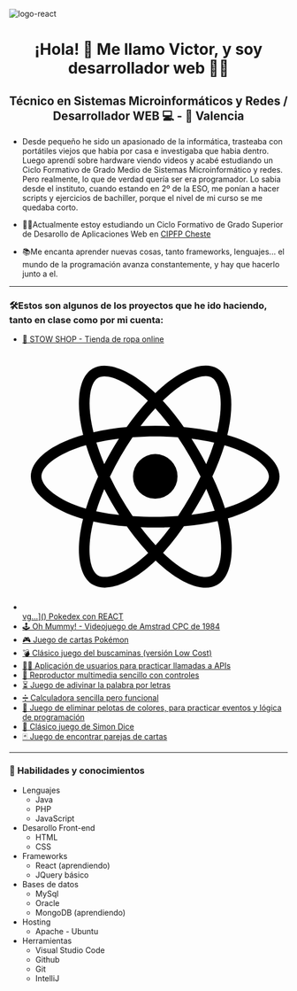 ![logo-react](https://github.com/user-attachments/assets/25ee9db6-ed7d-4946-92ba-e29bd826e075)<h1 align="center">¡Hola! 👋 Me llamo Victor, y soy desarrollador web 👨‍💻</h1>
<h2 align="center">Técnico en Sistemas Microinformáticos y Redes / Desarrollador WEB 💻 - 📍 Valencia</h2>
<ul>
  <li>
    <p>Desde pequeño he sido un apasionado de la informática, trasteaba con portátiles viejos que habia por casa e investigaba que habia dentro. Luego aprendí sobre hardware viendo videos y acabé estudiando un Ciclo Formativo de Grado Medio de Sistemas Microinformático y redes. Pero realmente, lo que de verdad quería ser era programador. Lo sabia desde el instituto, cuando estando en 2º de la ESO, me ponían a hacer scripts y ejercicios de bachiller, porque el nivel de mi curso se me quedaba corto.</p>
  </li>
<li><p>👨‍🎓Actualmente estoy estudiando un Ciclo Formativo de Grado Superior de Desarollo de Aplicaciones Web en <a href="https://portal.edu.gva.es/fpcheste/">CIPFP Cheste</a></p></li>
<li><p>📚Me encanta aprender nuevas cosas, tanto frameworks, lenguajes... el mundo de la programación avanza constantemente, y hay que hacerlo junto a el.</p></li>
</ul>
<hr>
<h3>🛠Estos son algunos de los proyectos que he ido haciendo, tanto en clase como por mi cuenta:</h3>
<ul>
  <li><a href="https://stow.victorcorral.com">🛒 STOW SHOP - Tienda de ropa online</a></li>
  <li><a href="https://daw.victorcorral.com/pokemon/">
    <?xml version="1.0" encoding="utf-8"?><!-- Uploaded to: SVG Repo, www.svgrepo.com, Generator: SVG Repo Mixer Tools -->
<svg fill="#000000" width="800px" height="800px" viewBox="0 0 512 512" xmlns="http://www.w3.org/2000/svg" width="40px"><title>ionicons-v5_logos</title><path d="M410.66,180.72h0q-7.67-2.62-15.45-4.88,1.29-5.25,2.38-10.56c11.7-56.9,4.05-102.74-22.06-117.83-25-14.48-66,.61-107.36,36.69q-6.1,5.34-11.95,11-3.9-3.76-8-7.36c-43.35-38.58-86.8-54.83-112.88-39.69-25,14.51-32.43,57.6-21.9,111.53q1.58,8,3.55,15.93c-6.15,1.75-12.09,3.62-17.77,5.6C48.46,198.9,16,226.73,16,255.59c0,29.82,34.84,59.72,87.77,77.85q6.44,2.19,13,4.07Q114.64,346,113,354.68c-10,53-2.2,95.07,22.75,109.49,25.77,14.89,69-.41,111.14-37.31q5-4.38,10-9.25,6.32,6.11,13,11.86c40.8,35.18,81.09,49.39,106,34.93,25.75-14.94,34.12-60.14,23.25-115.13q-1.25-6.3-2.88-12.86,4.56-1.35,8.93-2.79c55-18.27,90.83-47.81,90.83-78C496,226.62,462.5,198.61,410.66,180.72Zm-129-81.08c35.43-30.91,68.55-43.11,83.65-34.39h0c16.07,9.29,22.32,46.75,12.22,95.88q-1,4.8-2.16,9.57a487.83,487.83,0,0,0-64.18-10.16,481.27,481.27,0,0,0-40.57-50.75Q276,104.57,281.64,99.64ZM157.73,280.25q6.51,12.6,13.61,24.89,7.23,12.54,15.07,24.71a435.28,435.28,0,0,1-44.24-7.13C146.41,309,151.63,294.75,157.73,280.25Zm0-48.33c-6-14.19-11.08-28.15-15.25-41.63,13.7-3.07,28.3-5.58,43.52-7.48q-7.65,11.94-14.72,24.23T157.7,231.92Zm10.9,24.17q9.48-19.77,20.42-38.78h0q10.93-19,23.27-37.13c14.28-1.08,28.92-1.65,43.71-1.65s29.52.57,43.79,1.66q12.21,18.09,23.13,37t20.69,38.6Q334,275.63,323,294.73h0q-10.91,19-23,37.24c-14.25,1-29,1.55-44,1.55s-29.47-.47-43.46-1.38q-12.43-18.19-23.46-37.29T168.6,256.09ZM340.75,305q7.25-12.58,13.92-25.49h0a440.41,440.41,0,0,1,16.12,42.32A434.44,434.44,0,0,1,326,329.48Q333.62,317.39,340.75,305Zm13.72-73.07q-6.64-12.65-13.81-25h0q-7-12.18-14.59-24.06c15.31,1.94,30,4.52,43.77,7.67A439.89,439.89,0,0,1,354.47,231.93ZM256.23,124.48h0a439.75,439.75,0,0,1,28.25,34.18q-28.35-1.35-56.74,0C237.07,146.32,246.62,134.87,256.23,124.48ZM145.66,65.86c16.06-9.32,51.57,4,89,37.27,2.39,2.13,4.8,4.36,7.2,6.67A491.37,491.37,0,0,0,201,160.51a499.12,499.12,0,0,0-64.06,10q-1.83-7.36-3.3-14.82h0C124.59,109.46,130.58,74.61,145.66,65.86ZM122.25,317.71q-6-1.71-11.85-3.71c-23.4-8-42.73-18.44-56-29.81C42.52,274,36.5,263.83,36.5,255.59c0-17.51,26.06-39.85,69.52-55q8.19-2.85,16.52-5.21a493.54,493.54,0,0,0,23.4,60.75A502.46,502.46,0,0,0,122.25,317.71Zm111.13,93.67c-18.63,16.32-37.29,27.89-53.74,33.72h0c-14.78,5.23-26.55,5.38-33.66,1.27-15.14-8.75-21.44-42.54-12.85-87.86q1.53-8,3.5-16a480.85,480.85,0,0,0,64.69,9.39,501.2,501.2,0,0,0,41.2,51C239.54,405.83,236.49,408.65,233.38,411.38Zm23.42-23.22c-9.72-10.51-19.42-22.14-28.88-34.64q13.79.54,28.08.54c9.78,0,19.46-.21,29-.64A439.33,439.33,0,0,1,256.8,388.16Zm124.52,28.59c-2.86,15.44-8.61,25.74-15.72,29.86-15.13,8.78-47.48-2.63-82.36-32.72-4-3.44-8-7.13-12.07-11a484.54,484.54,0,0,0,40.23-51.2,477.84,477.84,0,0,0,65-10.05q1.47,5.94,2.6,11.64h0C383.81,377.58,384.5,399.56,381.32,416.75Zm17.4-102.64h0c-2.62.87-5.32,1.71-8.06,2.53a483.26,483.26,0,0,0-24.31-60.94,481.52,481.52,0,0,0,23.36-60.06c4.91,1.43,9.68,2.93,14.27,4.52,44.42,15.32,71.52,38,71.52,55.43C475.5,274.19,446.23,298.33,398.72,314.11Z"/><path d="M256,298.55a43,43,0,1,0-42.86-43A42.91,42.91,0,0,0,256,298.55Z"/></svg>vg…]()
    Pokedex con REACT</a></li>
  <li><a href="https://daw.victorcorral.com/ohMummy">🕹 Oh Mummy! - Videojuego de Amstrad CPC de 1984</a></li>
  <li><a href="https://daw.victorcorral.com/combate-cartas-pokemon">🎮 Juego de cartas Pokémon</a></li>
  <li><a href="https://daw.victorcorral.com/buscaminas">💣 Clásico juego del buscaminas (versión Low Cost)</a></li>
  <li><a href="https://daw.victorcorral.com/fetch-usuarios">🙍‍♂️ Aplicación de usuarios para practicar llamadas a APIs</a></li>
  <li><a href="https://daw.victorcorral.com/reproductor-multimedia">🎥 Reproductor multimedia sencillo con controles</a></li>
  <li><a href="https://daw.victorcorral.com/AdivinaPalabra">⏳ Juego de adivinar la palabra por letras</a></li>
  <li><a href="https://daw.victorcorral.com/calculadora">➗ Calculadora sencilla pero funcional</a></li>
  <li><a href="https://daw.victorcorral.com/eliminar-pelotas">🎯 Juego de eliminar pelotas de colores, para practicar eventos y lógica de programación</a></li>
  <li><a href="https://daw.victorcorral.com/simon-dice">📏 Clásico juego de Simon Dice</a></li>
  <li><a href="https://daw.victorcorral.com/pareja-cartas">🃏 Juego de encontrar parejas de cartas</a></li>

</ul>
<hr>
<h3>🧠 Habilidades y conocimientos</h3>
<ul>
  <li>Lenguajes
    <ul>
      <li>Java</li>
      <li>PHP</li>
      <li>JavaScript</li>
    </ul>
  </li>
  <li>Desarollo Front-end
    <ul>
      <li>HTML</li>
      <li>CSS</li>
    </ul>
  </li>
      <li>Frameworks
    <ul>
      <li>React (aprendiendo)</li>
      <li>JQuery básico</li>
    </ul>
  </li>
        <li>Bases de datos
          <ul>
            <li>MySql</li>
            <li>Oracle</li>
            <li>MongoDB (aprendiendo)</li>
          </ul>
  </li>
    <li>Hosting
    <ul>
      <li>Apache - Ubuntu</li>
    </ul>
  </li>
      <li>Herramientas
    <ul>
      <li>Visual Studio Code</li>
      <li>Github</li>
      <li>Git</li>
      <li>IntelliJ</li>
    </ul>
  </li>
</ul>
